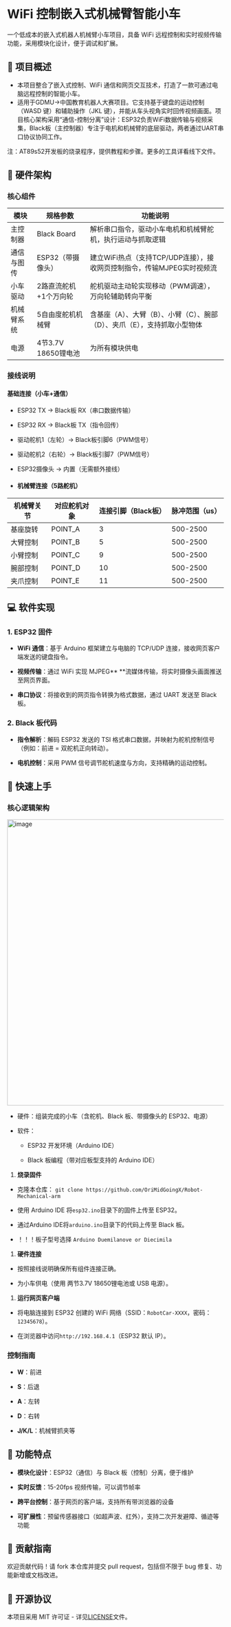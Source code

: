 # WiFi 控制嵌入式机械臂智能小车

一个低成本的嵌入式机器人机械臂小车项目，具备 WiFi 远程控制和实时视频传输功能，采用模块化设计，便于调试和扩展。

## 📌 项目概述

- 本项目整合了嵌入式控制、WiFi 通信和网页交互技术，打造了一款可通过电脑远程控制的智能小车。
- 适用于GDMU->中国教育机器人大赛项目。它支持基于键盘的运动控制（WASD 键）和辅助操作（JKL 键），并能从车头视角实时回传视频画面。项目核心架构采用“通信-控制分离”设计：ESP32负责WiFi数据传输与视频采集，Black板（主控制器）专注于电机和机械臂的底层驱动，两者通过UART串口协议协同工作。

注：AT89s52开发板的烧录程序，提供教程和步骤。更多的工具详看线下文件。

## 🔧 硬件架构

### 核心组件  
| 模块         | 规格参数                | 功能说明                                                                 |
|--------------|-------------------------|--------------------------------------------------------------------------|
| 主控制器     | Black Board | 解析串口指令，驱动小车电机和机械臂舵机，执行运动与抓取逻辑                 |
| 通信与图传   | ESP32（带摄像头）       | 建立WiFi热点（支持TCP/UDP连接），接收网页控制指令，传输MJPEG实时视频流    |
| 小车驱动     | 2路直流舵机+1个万向轮   | 舵机驱动主动轮实现移动（PWM调速），万向轮辅助转向平衡                     |
| 机械臂系统   | 5自由度舵机机械臂       | 含基座（A）、大臂（B）、小臂（C）、腕部（D）、夹爪（E），支持抓取小型物体 |
| 电源         | 4节3.7V 18650锂电池     | 为所有模块供电                        |


### 接线说明  
#### 基础连接（小车+通信）  
- ESP32 TX → Black板 RX（串口数据传输）  
- ESP32 RX → Black板 TX（指令回传）  
- 驱动舵机1（左轮）→ Black板引脚6（PWM信号）  
- 驱动舵机2（右轮）→ Black板引脚7（PWM信号）  
- ESP32摄像头 → 内置（无需额外接线）
 
- #### 机械臂连接（5路舵机）  
| 机械臂关节 | 对应舵机对象 | 连接引脚（Black板） | 脉冲范围（us） |
|------------|--------------|---------------------|----------------|
| 基座旋转   | POINT_A      | 3                   | 500-2500       |
| 大臂控制   | POINT_B      | 5                   | 500-2500       |
| 小臂控制   | POINT_C      | 9                   | 500-2500       |
| 腕部控制   | POINT_D      | 10                  | 500-2500       |
| 夹爪控制   | POINT_E      | 11                  | 500-2500       |     

## 💻 软件实现

### 1. ESP32 固件

*   **WiFi 通信**：基于 Arduino 框架建立与电脑的 TCP/UDP 连接，接收网页客户端发送的键盘指令。

*   **视频传输**：通过 WiFi 实现 MJPEG** **流媒体传输，将实时摄像头画面推送至网页界面。

*   **串口协议**：将接收到的网页指令转换为格式数据，通过 UART 发送至 Black 板。

### 2. Black 板代码



*   **指令解析**：解码 ESP32 发送的 TSI 格式串口数据，并映射为舵机控制信号（例如：前进 = 双舵机正向转动）。

*   **电机控制**：采用 PWM 信号调节舵机速度与方向，支持精确的运动控制。

## 🚀 快速上手

### 核心逻辑架构

<img width="602" height="664" alt="image" src="https://github.com/user-attachments/assets/37382cc1-9625-40af-b1f7-a97d4778f0ad" />

*   硬件：组装完成的小车（含舵机、Black 板、带摄像头的 ESP32、电源）

*   软件：


    *   ESP32 开发环境（Arduino IDE）

    *   Black 板编程（带对应板型支持的 Arduino IDE）



1.  **烧录固件**

*   克隆本仓库： `git clone https://github.com/OriMidGoingX/Robot-Mechanical-arm`
*   使用 Arduino IDE 将`esp32.ino`目录下的固件上传至 ESP32。

*   通过Arduino IDE将`arduino.ino`目录下的代码上传至 Black 板。
*   ！！！板子型号选择 `Arduino Duemilanove or Diecimila`

1.  **硬件连接**

*   按照接线说明确保所有组件连接正确。

*   为小车供电（使用 两节3.7V 18650锂电池或 USB 电源）。

1.  **运行网页客户端**

*   将电脑连接到 ESP32 创建的 WiFi 网络（SSID：`RobotCar-XXXX`，密码：`12345678`）。

*   在浏览器中访问`http://192.168.4.1`（ESP32 默认 IP）。

### 控制指南



*   **W**：前进

*   **S**：后退

*   **A**：左转

*   **D**：右转

*   **J/K/L**：机械臂抓夹等

## 📝 功能特点



*   **模块化设计**：ESP32（通信）与 Black 板（控制）分离，便于维护

*   **实时反馈**：15-20fps 视频传输，可以调节帧率

*   **跨平台控制**：基于网页的客户端，支持所有带浏览器的设备

*   **可扩展性**：预留传感器接口（如超声波、红外），支持二次开发避障、循迹等功能

## 🤝 贡献指南

欢迎贡献代码！请 fork 本仓库并提交 pull request，包括但不限于 bug 修复、功能新增或文档改进。

## 📄 开源协议

本项目采用 MIT 许可证 - 详见[LICENSE](LICENSE)文件。
